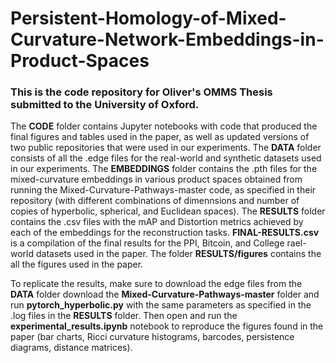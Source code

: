 # Persistent-Homology-of-Mixed-Curvature-Network-Embeddings-in-Product-Spaces

### This is the code repository for Oliver's OMMS Thesis submitted to the University of Oxford.

The **CODE** folder contains Jupyter notebooks with code that produced the final figures and tables used in the paper, as well as updated versions of two public repositories that were used in our experiments. The **DATA** folder consists of all the .edge files for the real-world and synthetic datasets used in our experiments. The **EMBEDDINGS** folder contains the .pth files for the mixed-curvature embeddings in various product spaces obtained from running the Mixed-Curvature-Pathways-master code, as specified in their repository (with different combinations of dimennsions and number of copies of hyperbolic, spherical, and Euclidean spaces). The **RESULTS** folder contains the .csv files with the mAP and Distortion metrics achieved by each of the embeddings for the reconstruction tasks. **FINAL-RESULTS.csv** is a compilation of the final results for the PPI, Bitcoin, and College rael-world datasets used in the paper. The folder **RESULTS/figures** contains the all the figures used in the paper.

To replicate the results, make sure to download the edge files from the **DATA** folder download the **Mixed-Curvature-Pathways-master** folder and run **pytorch_hyperbolic.py** with the same parameters as specified in the .log files in the **RESULTS** folder. Then open and run the **experimental_results.ipynb** notebook to reproduce the figures found in the paper (bar charts, Ricci curvature histograms, barcodes, persistence diagrams, distance matrices).
